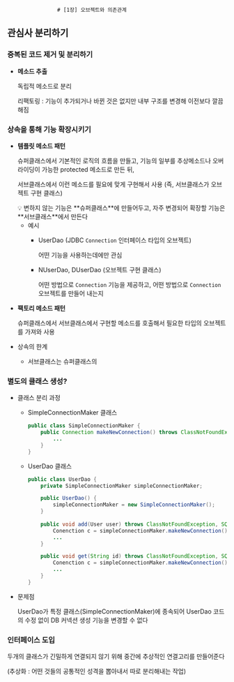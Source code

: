                    # [1장] 오브젝트와 의존관계

## 관심사 분리하기

### 중복된 코드 제거 및 분리하기

- **메소드 추출**

  독립적 메소드로 분리

  리팩토링 :  기능이 추가되거나 바뀐 것은 없지만 내부 구조를 변경해 이전보다 깔끔해짐


### 상속을 통해 기능 확장시키기

- **템플릿 메소드 패턴**

  슈퍼클래스에서 기본적인 로직의 흐름을 만들고, 기능의 일부를 추상메소드나 오버라이딩이 가능한 protected 메소드로 만든 뒤,

  서브클래스에서 이런 메소드를 필요에 맞게 구현해서 사용 (즉, 서브클래스가 오브젝트 구현 클래스)

    <aside>
    💡 변하지 않는 기능은 **슈퍼클래스**에 만들어두고, 자주 변경되어 확장할 기능은 **서브클래스**에서 만든다

    </aside>

    - 예시
        - UserDao (JDBC `Connection` 인터페이스 타입의 오브젝트)

          어떤 기능을 사용하는데에만 관심

        - NUserDao, DUserDao (오브젝트 구현 클래스)

          어떤 방법으로 `Connection`  기능을 제공하고, 어떤 방법으로 `Connection` 오브젝트를 만들어 내는지

- **팩토리 메소드 패턴**

  슈퍼클래스에서 서브클래스에서 구현할 메소드를 호출해서 필요한 타입의 오브젝트를 가져와 사용


- 상속의 한계
    - 서브클래스는 슈퍼클래스의

### 별도의 클래스 생성?

- 클래스 분리 과정
    - SimpleConnectionMaker 클래스

        ```java
        public class SimpleConnectionMaker {
        	public Connection makeNewConnection() throws ClassNotFoundException, SQLException {
        		...
        	}
        }
        ```

    - UserDao 클래스

        ```java
        public class UserDao {
        	private SimpleConnectionMaker simpleConnectionMaker;
        
        	public UserDao() {
        		simpleConnectionMaker = new SimpleConnectionMaker();     // 인스턴스 변수에 저장해두기
        	}
        	
        	public void add(User user) throws ClassNotFoundException, SQLException {
        		Conenction c = simpleConnectionMaker.makeNewConnection();
        		...
        	}
        
        	public void get(String id) throws ClassNotFoundException, SQLException {
        		Conenction c = simpleConnectionMaker.makeNewConnection();
        		...
        	}
        }
        ```

- 문제점

  UserDao가 특정 클래스(SimpleConnectionMaker)에 종속되어 UserDao 코드의 수정 없이 DB 커넥션 생성 기능을 변경할 수 없다


### 인터페이스 도입

두개의 클래스가 긴밀하게 연결되지 않기 위해 중간에 추상적인 연결고리를 만들어준다

(추상화 : 어떤 것들의 공통적인 성격을 뽑아내서 따로 분리해내는 작업)
